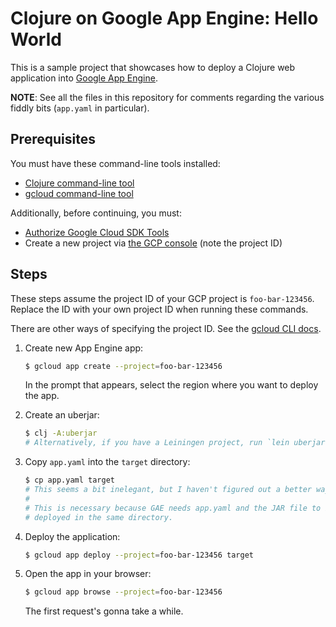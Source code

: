 Clojure on Google App Engine: Hello World
=========================================

This is a sample project that showcases how to deploy a Clojure web application into [Google App Engine].

**NOTE**: See all the files in this repository for comments regarding the various fiddly bits (`app.yaml` in particular).

## Prerequisites

You must have these command-line tools installed:

- [Clojure command-line tool]
- [gcloud command-line tool]

Additionally, before continuing, you must:
 
- [Authorize Google Cloud SDK Tools](https://cloud.google.com/sdk/docs/authorizing)
- Create a new project via [the GCP console](https://console.cloud.google.com/) (note the project ID)

## Steps

These steps assume the project ID of your GCP project is `foo-bar-123456`.
Replace the ID with your own project ID when running these commands.

There are other ways of specifying the project ID. See the [gcloud CLI docs][gcloud command-line tool].

1. Create new App Engine app:

    ```bash
    $ gcloud app create --project=foo-bar-123456
    ```
   
   In the prompt that appears, select the region where you want to deploy the app.

1. Create an uberjar:

    ```bash
    $ clj -A:uberjar
    # Alternatively, if you have a Leiningen project, run `lein uberjar`.
    ```

1. Copy `app.yaml` into the `target` directory:

    ```bash
    $ cp app.yaml target
    # This seems a bit inelegant, but I haven't figured out a better way.
    #
    # This is necessary because GAE needs app.yaml and the JAR file to be
    # deployed in the same directory.
    ```

1. Deploy the application:

    ```bash
    $ gcloud app deploy --project=foo-bar-123456 target
    ```

1. Open the app in your browser:

    ```bash
   $ gcloud app browse --project=foo-bar-123456
   ```

    The first request's gonna take a while.

[Google App Engine]: https://cloud.google.com/appengine/
[Clojure command-line tool]: https://clojure.org/guides/getting_started
[gcloud command-line tool]: https://cloud.google.com/sdk/gcloud/

